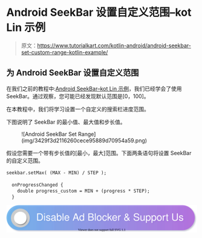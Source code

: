 # Android SeekBar 设置自定义范围–kot Lin 示例

> 原文：<https://www.tutorialkart.com/kotlin-android/android-seekbar-set-custom-range-kotlin-example/>

## 为 Android SeekBar 设置自定义范围

在我们之前的教程中:[Android SeekBar–kot Lin 示例](https://www.tutorialkart.com/kotlin-android/android-seekbar-kotlin-example/)，我们已经学会了使用 SeekBar。通过观察，您可能已经发现默认范围是[0，100]。

在本教程中，我们将学习设置一个自定义的搜索栏进度范围。

下图说明了 SeekBar 的最小值、最大值和步长值。

<figure class="aligncenter">![Android SeekBar Set Range](img/3429f3d2116260cece95889d70954a59.png)</figure>

假设您需要一个带有步长值的[最小，最大]范围。下面两条语句将设置 SeekBar 的自定义范围。

```
seekbar.setMax( (MAX - MIN) / STEP );

  onProgressChanged {
	double progress_custom = MIN + (progress * STEP);
  }
```

[![](img/925da31b32d6bc3827932f6c8afb11bb.png)](https://www.tutorialkart.com/)